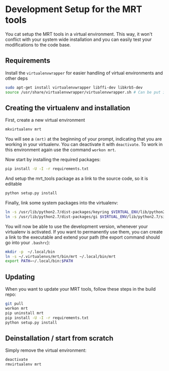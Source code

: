 # Development Setup for the MRT tools
You cat setup the MRT tools in a virtual environment. This way, it won't conflict with your system wide installation and you can easily test your modifications to the code base.

## Requirements
Install the `virtualenvwrapper` for easier handling of virtual environments and other deps
```bash
sudo apt-get install virtualenvwrapper libffi-dev libkrb5-dev
source /usr/share/virtualenvwrapper/virtualenvwrapper.sh # Can be put into bashrc
```

## Creating the virtualenv and installation
First, create a new virtual environment
```bash
mkvirtualenv mrt
```
You will see a `(mrt)` at the beginning of your prompt, indicating that you are working in your virtualenv.
You can deactivate it with `deactivate`. To work in this environment again use the command `workon mrt`.

Now start by installing the required packages:
```bash
pip install -U -I -r requirements.txt
```
And setup the mrt_tools package as a link to the source code, so it is editable
```bash
python setup.py install
```

Finally, link some system packages into the virtualenv:
```bash
ln -s /usr/lib/python2.7/dist-packages/keyring $VIRTUAL_ENV/lib/python2.7/site-packages/
ln -s /usr/lib/python2.7/dist-packages/gi $VIRTUAL_ENV/lib/python2.7/site-packages/
```

You will now be able to use the development version, whenever your virtualenv is activated.
If you want to permanently use them, you can create a link to the executable and extend your path (the export command should go into your `.bashrc`):
```bash
mkdir -p  ~/.local/bin
ln -s ~/.virtualenvs/mrt/bin/mrt ~/.local/bin/mrt
export PATH=~/.local/bin:$PATH
```

## Updating
When you want to update your MRT tools, follow these steps in the build repo:
```bash
git pull
workon mrt
pip uninstall mrt
pip install -U -I -r requirements.txt
python setup.py install
```

## Deinstallation / start from scratch
Simply remove the virtual environment:
```bash
deactivate
rmvirtualenv mrt
```
